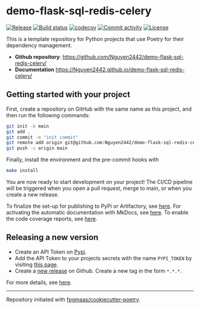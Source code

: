 # demo-flask-sql-redis-celery

[![Release](https://img.shields.io/github/v/release/Nguyen2442/demo-flask-sql-redis-celery)](https://img.shields.io/github/v/release/Nguyen2442/demo-flask-sql-redis-celery)
[![Build status](https://img.shields.io/github/actions/workflow/status/Nguyen2442/demo-flask-sql-redis-celery/main.yml?branch=main)](https://github.com/Nguyen2442/demo-flask-sql-redis-celery/actions/workflows/main.yml?query=branch%3Amain)
[![codecov](https://codecov.io/gh/Nguyen2442/demo-flask-sql-redis-celery/branch/main/graph/badge.svg)](https://codecov.io/gh/Nguyen2442/demo-flask-sql-redis-celery)
[![Commit activity](https://img.shields.io/github/commit-activity/m/Nguyen2442/demo-flask-sql-redis-celery)](https://img.shields.io/github/commit-activity/m/Nguyen2442/demo-flask-sql-redis-celery)
[![License](https://img.shields.io/github/license/Nguyen2442/demo-flask-sql-redis-celery)](https://img.shields.io/github/license/Nguyen2442/demo-flask-sql-redis-celery)

This is a template repository for Python projects that use Poetry for their dependency management.

- **Github repository**: <https://github.com/Nguyen2442/demo-flask-sql-redis-celery/>
- **Documentation** <https://Nguyen2442.github.io/demo-flask-sql-redis-celery/>

## Getting started with your project

First, create a repository on GitHub with the same name as this project, and then run the following commands:

``` bash
git init -b main
git add .
git commit -m "init commit"
git remote add origin git@github.com:Nguyen2442/demo-flask-sql-redis-celery.git
git push -u origin main
```

Finally, install the environment and the pre-commit hooks with 

```bash
make install
```

You are now ready to start development on your project! The CI/CD
pipeline will be triggered when you open a pull request, merge to main,
or when you create a new release.

To finalize the set-up for publishing to PyPi or Artifactory, see
[here](https://fpgmaas.github.io/cookiecutter-poetry/features/publishing/#set-up-for-pypi).
For activating the automatic documentation with MkDocs, see
[here](https://fpgmaas.github.io/cookiecutter-poetry/features/mkdocs/#enabling-the-documentation-on-github).
To enable the code coverage reports, see [here](https://fpgmaas.github.io/cookiecutter-poetry/features/codecov/).

## Releasing a new version

- Create an API Token on [Pypi](https://pypi.org/).
- Add the API Token to your projects secrets with the name `PYPI_TOKEN` by visiting 
[this page](https://github.com/Nguyen2442/demo-flask-sql-redis-celery/settings/secrets/actions/new).
- Create a [new release](https://github.com/Nguyen2442/demo-flask-sql-redis-celery/releases/new) on Github. 
Create a new tag in the form ``*.*.*``.

For more details, see [here](https://fpgmaas.github.io/cookiecutter-poetry/features/cicd/#how-to-trigger-a-release).

---

Repository initiated with [fpgmaas/cookiecutter-poetry](https://github.com/fpgmaas/cookiecutter-poetry).